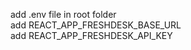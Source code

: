 add .env file in root folder<br/>
add REACT_APP_FRESHDESK_BASE_URL<br/>
add REACT_APP_FRESHDESK_API_KEY<br/>
